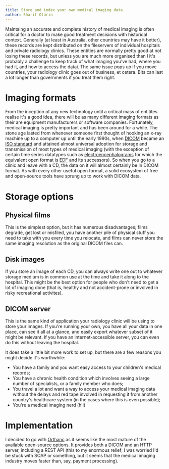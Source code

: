 ```yaml
---
title: Store and index your own medical imaging data 
author: Sharif Olorin
---
```


Maintaing an accurate and complete history of medical imaging is
often critical for a doctor to make good treatment decisions with
historical context. Generally (at least in Australia, other countries
may have it better), these records are kept distributed on the
fileservers of individual hospitals and private radiology clinics. These
entities are normally pretty good at not losing these records, but
unless you are much more organised than I it's probably a challenge to
keep track of what imaging you've had, where you
had it, and how to access the datai. The same issue pops up if you move countries, your
radiology clinic goes out of business, et cetera. Bits can last a lot longer than
governments if you treat them right.

# Imaging formats

From the inception of any new technology until a critical mass of
entitites realise it's a good idea, there will be as many different
imaging formats as their are equipment manufacturers or software
companies. Fortunately, medical imaging is pretty important and has been
around for a while. The stone age lasted from whenever someone first
thought of hooking an x-ray machine up to a computer up until the early
1990s, when [DICOM](http://en.wikipedia.org/wiki/DICOM) became an [ISO
standard](http://www.iso.org/iso/catalogue_detail?csnumber=43218) and attained almost
universal adoption for storage and transmission of most types of medical
imaging (with the exception of certain time series datatypes such as
[electroencephalograms](http://en.wikipedia.org/wiki/Electroencephalography) for which the equivalent open format is
[EDF](http://en.wikipedia.org/wiki/European_Data_Format) and its
successors). So when you go to a clinic and leave with a CD, the data on it
will almost certainly be in DICOM format. As with every other useful
open format, a solid ecosystem of free and open-source tools have sprung
up to work with DICOM data.

# Storage options

## Physical films

This is the simplest option, but it has numerous disadvantages; films
degrade, get lost or misfiled, you have another pile of physical stuff
you need to take with you every time you relocate, and films can never
store the same imaging resolution as the original DICOM files can.

## Disk images

If you store an image of each CD, you can
always write one out to whatever storage medium is in common use at the
time and take it along to the hospital. This might be the best option
for people who don't need to get a lot of imaging done (that is, healthy
and not accident-prone or involved in risky recreational activites).

## DICOM server

This is the same kind of application your radiology clinic will be
using to store your images. If you're running your own, you
have all your data in one place, can see it all at a glance, and easily
export whatever subset of it might be relevant. If you have an
internet-accessible server, you can even do this without leaving the
hospital.

It does take a little bit more work to set up, but there are a few
reasons you might decide it's worthwhile:

 - You have a family and you want easy access to your children's medical
   records;
 - You have a chronic health condition which involves seeing a large
   number of specialists, or a family member who does;
 - You travel a lot and want a way to 
   access your medical imaging data without the delays and red tape involved in requesting
   it from another country's healthcare system (in the cases where this
   is even possible);
 - You're a medical imaging nerd (hi!)

# Implementation

I decided to go with [Orthanc](http://www.orthanc-server.com/index.php)
as it seems like the most mature of the available open-source options.
It provides both a DICOM and an HTTP server, including a REST API (this to my
enormous relief; I was worried I'd be stuck with SOAP or something, but
it seems that the medical imaging industry moves faster than, say,
payment processing).
